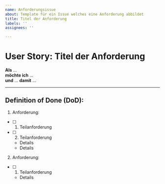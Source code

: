 ```yaml
---
name: Anforderungsissue
about: Template für ein Issue welches eine Anforderung abbildet
title: Titel der Anforderung
labels: ''
assignees: ''

---
```


# User Story: Titel der Anforderung

**Als** ...  
**möchte ich** ...  
**und** ... 
**damit** ... 

---

## Definition of Done (DoD):

1. Anforderung:
- [ ] 1. Teilanforderung
- [ ] 2. Teilanforderung
  - Details
  - Details

2. Anforderung:
- [ ] 1. Teilanforderung
  - Details
